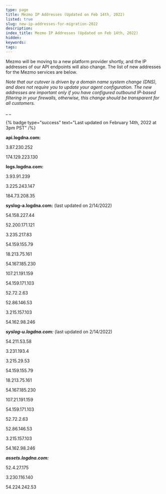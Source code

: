 ```yaml
---
type: page
title: Mezmo IP Addresses (Updated on Feb 14th, 2022)
listed: true
slug: new-ip-addresses-for-migration-2022
description: 
index_title: Mezmo IP Addresses (Updated on Feb 14th, 2022)
hidden: 
keywords: 
tags: 
---
```




Mezmo will be moving to a new platform provider shortly, and the IP addresses of our API endpoints will also change. The list of new addresses for the Mezmo services are below.

_Note that our cutover is driven by a domain name system change (DNS), and does not require you to update your agent configuration. The new addresses are important only if you have configured outbound IP-based filtering in your firewalls, otherwise, this change should be transparent for all customers._

_
_

{% badge type="success" text="Last updated on February 14th, 2022 at 3pm PST" /%}

**api.logdna.com:**

3.87.230.252

174.129.223.130

**logs.logdna.com:**

3.93.91.239

3.225.243.147

184.73.208.35

**syslog-a.logdna.com:**  (last updated on 2/14/2022)

54.158.227.44

52.200.171.121

3.235.217.83

54.159.155.79

18.213.75.161

54.167.185.230

107.21.191.159

54.159.171.103

52.72.2.63

52.86.146.53

3.215.157.103

54.162.98.246

_**syslog-u.logdna.com:**_ (last updated on 2/14/2022)

54.211.53.58

3.231.193.4

3.215.29.53

54.159.155.79

18.213.75.161

54.167.185.230

107.21.191.159

54.159.171.103

52.72.2.63

52.86.146.53

3.215.157.103

54.162.98.246

_**assets.logdna.com:**_

52.4.27.175

3.230.116.140

54.224.242.53



